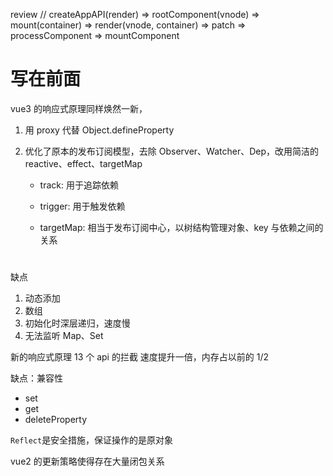 review
// createAppAPI(render) => rootComponent(vnode) => mount(container) => render(vnode, container) => patch => processComponent => mountComponent

# 写在前面

vue3 的响应式原理同样焕然一新，

1. 用 proxy 代替 Object.defineProperty
2. 优化了原本的发布订阅模型，去除 Observer、Watcher、Dep，改用简洁的 reactive、effect、targetMap

   - track: 用于追踪依赖

   - trigger: 用于触发依赖

   - targetMap: 相当于发布订阅中心，以树结构管理对象、key 与依赖之间的关系

#

缺点

1. 动态添加
2. 数组
3. 初始化时深层递归，速度慢
4. 无法监听 Map、Set

新的响应式原理
13 个 api 的拦截
速度提升一倍，内存占以前的 1/2

缺点：兼容性

- set
- get
- deleteProperty

`Reflect`是安全措施，保证操作的是原对象

vue2 的更新策略使得存在大量闭包关系

